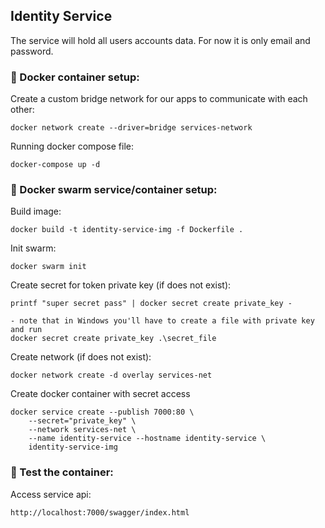 ## Identity Service 
The service will hold all users accounts data. For now it is only email and password.

### :small_blue_diamond: Docker container setup:
Create a custom bridge network for our apps to communicate with each other:
```
docker network create --driver=bridge services-network
```

Running docker compose file:
```
docker-compose up -d
```

### :small_blue_diamond: Docker swarm service/container setup:

Build image:
```
docker build -t identity-service-img -f Dockerfile .
```

Init swarm:
```
docker swarm init
```

Create secret for token private key (if does not exist):
```
printf "super secret pass" | docker secret create private_key -

- note that in Windows you'll have to create a file with private key and run
docker secret create private_key .\secret_file
```


Create network (if does not exist):
```
docker network create -d overlay services-net
```

Create docker container with secret access
```
docker service create --publish 7000:80 \
    --secret="private_key" \
    --network services-net \
    --name identity-service --hostname identity-service \
    identity-service-img
```

### :small_blue_diamond: Test the container:

Access service api:
```
http://localhost:7000/swagger/index.html
```
